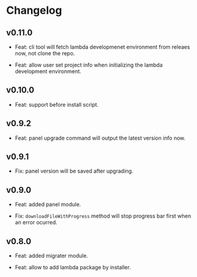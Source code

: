 # Changelog

## v0.11.0

- Feat: cli tool will fetch lambda developmenet environment from releaes now, not clone the repo.

- Feat: allow user set project info when initializing the lambda development environment.

## v0.10.0

- Feat: support before install script.

## v0.9.2

- Feat: panel upgrade command will output the latest version info now.

## v0.9.1

- Fix: panel version will be saved after upgrading.

## v0.9.0

- Feat: added panel module.

- Fix: `downloadFileWithProgress` method will stop progress bar first when an error ocurred.

## v0.8.0

- Feat: added migrater module.

- Feat: allow to add lambda package by installer.
